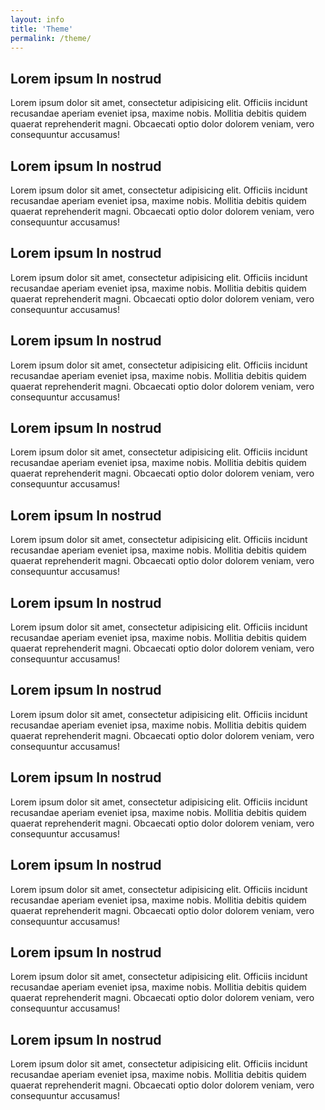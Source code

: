 ```yaml
---
layout: info
title: 'Theme'
permalink: /theme/
---
```


<section class="section section-lightOnDark">
	<div class="layer layer-img b-lazy" data-src="/images/section-bgs/IMG_0887.jpg"></div>
	<div class="layer layer-gradient layer-gradient-dark-reverse"></div>
	<div class="container">
		<div class="row">
			<div class="col-sm-6 col-sm-offset-3">
				<h2>Lorem ipsum In nostrud</h2>
				<p>Lorem ipsum dolor sit amet, consectetur adipisicing elit. Officiis incidunt recusandae aperiam eveniet ipsa, maxime nobis. Mollitia debitis quidem quaerat reprehenderit magni. Obcaecati optio dolor dolorem veniam, vero consequuntur accusamus!</p>
			</div>
		</div>
	</div>
</section>

<section class="section section-lightOnDark">
	<div class="layer layer-img b-lazy" data-src="/images/section-bgs/IMG_0919.jpg"></div>
	<div class="layer layer-gradient layer-gradient-dark-reverse"></div>
	<div class="container">
		<div class="row">
			<div class="col-sm-6 col-sm-offset-3">
				<h2>Lorem ipsum In nostrud</h2>
				<p>Lorem ipsum dolor sit amet, consectetur adipisicing elit. Officiis incidunt recusandae aperiam eveniet ipsa, maxime nobis. Mollitia debitis quidem quaerat reprehenderit magni. Obcaecati optio dolor dolorem veniam, vero consequuntur accusamus!</p>
			</div>
		</div>
	</div>
</section>

<section class="section section-lightOnDark">
	<div class="layer layer-img b-lazy" data-src="/images/section-bgs/IMG_0947.jpg"></div>
	<div class="container">
		<div class="row">
			<div class="col-sm-4">
				<h2>Lorem ipsum In nostrud</h2>
				<p>Lorem ipsum dolor sit amet, consectetur adipisicing elit. Officiis incidunt recusandae aperiam eveniet ipsa, maxime nobis. Mollitia debitis quidem quaerat reprehenderit magni. Obcaecati optio dolor dolorem veniam, vero consequuntur accusamus!</p>
			</div>
		</div>
	</div>
</section>

<section class="section section-lightOnDark">
	<div class="layer layer-img b-lazy" data-src="/images/section-bgs/IMG_0959.jpg"></div>
	<div class="container">
		<div class="row">
			<div class="col-sm-6">
				<h2>Lorem ipsum In nostrud</h2>
				<p>Lorem ipsum dolor sit amet, consectetur adipisicing elit. Officiis incidunt recusandae aperiam eveniet ipsa, maxime nobis. Mollitia debitis quidem quaerat reprehenderit magni. Obcaecati optio dolor dolorem veniam, vero consequuntur accusamus!</p>
			</div>
		</div>
	</div>
</section>

<section class="section section-lightOnDark">
	<div class="layer layer-img b-lazy" data-src="/images/section-bgs/IMG_0961.jpg"></div>
	<div class="container">
		<div class="row">
			<div class="col-sm-4">
				<h2>Lorem ipsum In nostrud</h2>
				<p>Lorem ipsum dolor sit amet, consectetur adipisicing elit. Officiis incidunt recusandae aperiam eveniet ipsa, maxime nobis. Mollitia debitis quidem quaerat reprehenderit magni. Obcaecati optio dolor dolorem veniam, vero consequuntur accusamus!</p>
			</div>
		</div>
	</div>
</section>

<section class="section section-lightOnDark">
	<div class="layer layer-img b-lazy" data-src="/images/section-bgs/IMG_0963.jpg"></div>
	<div class="container">
		<div class="row">
			<div class="col-sm-4">
				<h2>Lorem ipsum In nostrud</h2>
				<p>Lorem ipsum dolor sit amet, consectetur adipisicing elit. Officiis incidunt recusandae aperiam eveniet ipsa, maxime nobis. Mollitia debitis quidem quaerat reprehenderit magni. Obcaecati optio dolor dolorem veniam, vero consequuntur accusamus!</p>
			</div>
		</div>
	</div>
</section>

<section class="section section-lightOnDark">
	<div class="layer layer-img b-lazy" data-src="/images/section-bgs/IMG_0965.jpg"></div>
	<div class="container">
		<div class="row">
			<div class="col-sm-4">
				<h2>Lorem ipsum In nostrud</h2>
				<p>Lorem ipsum dolor sit amet, consectetur adipisicing elit. Officiis incidunt recusandae aperiam eveniet ipsa, maxime nobis. Mollitia debitis quidem quaerat reprehenderit magni. Obcaecati optio dolor dolorem veniam, vero consequuntur accusamus!</p>
			</div>
		</div>
	</div>
</section>

<section class="section section-lightOnDark">
	<div class="layer layer-img b-lazy" data-src="/images/section-bgs/IMG_0967.jpg"></div>
	<div class="container">
		<div class="row">
			<div class="col-sm-4 col-sm-offset-8">
				<h2>Lorem ipsum In nostrud</h2>
				<p>Lorem ipsum dolor sit amet, consectetur adipisicing elit. Officiis incidunt recusandae aperiam eveniet ipsa, maxime nobis. Mollitia debitis quidem quaerat reprehenderit magni. Obcaecati optio dolor dolorem veniam, vero consequuntur accusamus!</p>
			</div>
		</div>
	</div>
</section>

<section class="section section-lightOnDark">
	<div class="layer layer-img b-lazy" data-src="/images/section-bgs/IMG_0973.jpg"></div>
	<div class="container">
		<div class="row">
			<div class="col-sm-6 col-sm-offset-6">
				<h2>Lorem ipsum In nostrud</h2>
				<p>Lorem ipsum dolor sit amet, consectetur adipisicing elit. Officiis incidunt recusandae aperiam eveniet ipsa, maxime nobis. Mollitia debitis quidem quaerat reprehenderit magni. Obcaecati optio dolor dolorem veniam, vero consequuntur accusamus!</p>
			</div>
		</div>
	</div>
</section>

<section class="section section-lightOnDark">
	<div class="layer layer-img b-lazy" data-src="/images/section-bgs/IMG_0979.jpg"></div>
	<div class="container">
		<div class="row">
			<div class="col-sm-6 col-sm-offset-6">
				<h2>Lorem ipsum In nostrud</h2>
				<p>Lorem ipsum dolor sit amet, consectetur adipisicing elit. Officiis incidunt recusandae aperiam eveniet ipsa, maxime nobis. Mollitia debitis quidem quaerat reprehenderit magni. Obcaecati optio dolor dolorem veniam, vero consequuntur accusamus!</p>
			</div>
		</div>
	</div>
</section>

<section class="section section-lightOnDark">
	<div class="layer layer-img b-lazy" data-src="/images/section-bgs/IMG_0980.jpg"></div>
	<div class="container">
		<div class="row">
			<div class="col-sm-6 col-sm-offset-6">
				<h2>Lorem ipsum In nostrud</h2>
				<p>Lorem ipsum dolor sit amet, consectetur adipisicing elit. Officiis incidunt recusandae aperiam eveniet ipsa, maxime nobis. Mollitia debitis quidem quaerat reprehenderit magni. Obcaecati optio dolor dolorem veniam, vero consequuntur accusamus!</p>
			</div>
		</div>
	</div>
</section>

<section class="section section-lightOnDark">
	<div class="layer layer-img b-lazy" data-src="/images/section-bgs/IMG_0996.jpg"></div>
	<div class="layer layer-gradient layer-gradient-dark-reverse"></div>
	<div class="container">
		<div class="row">
			<div class="col-sm-4 col-sm-offset-8">
				<h2>Lorem ipsum In nostrud</h2>
				<p>Lorem ipsum dolor sit amet, consectetur adipisicing elit. Officiis incidunt recusandae aperiam eveniet ipsa, maxime nobis. Mollitia debitis quidem quaerat reprehenderit magni. Obcaecati optio dolor dolorem veniam, vero consequuntur accusamus!</p>
			</div>
		</div>
	</div>
</section>
